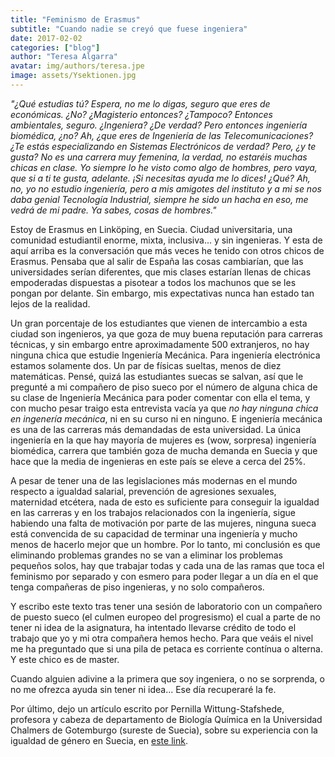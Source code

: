 ```yaml
---
title: "Feminismo de Erasmus"
subtitle: "Cuando nadie se creyó que fuese ingeniera"
date: 2017-02-02
categories: ["blog"]
author: "Teresa Algarra"
avatar: img/authors/teresa.jpe
image: assets/Ysektionen.jpg
---
```


_"¿Qué estudias tú? Espera, no me lo digas, seguro que eres de económicas. ¿No? ¿Magisterio entonces? ¿Tampoco? Entonces ambientales, seguro. ¿Ingeniera? ¿De verdad? Pero entonces ingeniería biomédica, ¿no? Ah, ¿que eres de Ingeniería de las Telecomunicaciones? ¿Te estás especializando en Sistemas Electrónicos de verdad? Pero, ¿y te gusta? No es una carrera muy femenina, la verdad, no estaréis muchas chicas en clase. Yo siempre lo he visto como algo de hombres, pero vaya, que si a ti te gusta, adelante. ¡Si necesitas ayuda me lo dices! ¿Qué? Ah, no, yo no estudio ingeniería, pero a mis amigotes del instituto y a mi se nos daba genial Tecnología Industrial, siempre he sido un hacha en eso, me vedrá de mi padre. Ya sabes, cosas de hombres."_ 

Estoy de Erasmus en Linköping, en Suecia. Ciudad universitaria, una comunidad estudiantil enorme, mixta, inclusiva... y sin ingenieras. Y esta de aquí arriba es la conversación que más veces he tenido con otros chicos de Erasmus. Pensaba que al salir de España las cosas cambiarían, que las universidades serían diferentes, que mis clases estarían llenas de chicas empoderadas dispuestas a pisotear a todos los machunos que se les pongan por delante. Sin embargo, mis expectativas nunca han estado tan lejos de la realidad.

Un gran porcentaje de los estudiantes que vienen de intercambio a esta ciudad son ingenieros, ya que goza de muy buena reputación para carreras técnicas, y sin embargo entre aproximadamente 500 extranjeros, no hay ninguna chica que estudie Ingeniería Mecánica. Para ingeniería electrónica estamos solamente dos. Un par de físicas sueltas, menos de diez matemáticas. Pensé, quizá las estudiantes suecas se salvan, así que le pregunté a mi compañero de piso sueco por el número de alguna chica de su clase de Ingeniería Mecánica para poder comentar con ella el tema, y con mucho pesar traigo esta entrevista vacía ya que *no hay ninguna chica en ingenería mecánica*, ni en su curso ni en ninguno. E ingeniería mecánica es una de las carreras más demandadas de esta universidad. La única ingeniería en la que hay mayoría de mujeres es (wow, sorpresa) ingeniería biomédica, carrera que también goza de mucha demanda en Suecia y que hace que la media de ingenieras en este país se eleve a cerca del 25%.

A pesar de tener una de las legislaciones más modernas en el mundo respecto a igualdad salarial, prevención de agresiones sexuales, maternidad etcétera, nada de esto es suficiente para conseguir la igualdad en las carreras y en los trabajos relacionados con la ingeniería, sigue habiendo una falta de motivación por parte de las mujeres, ninguna sueca está convencida de su capacidad de terminar una ingeniería y mucho menos de hacerlo mejor que un hombre. Por lo tanto, mi conclusión es que eliminando problemas grandes no se van a eliminar los problemas pequeños solos, hay que trabajar todas y cada una de las ramas que toca el feminismo por separado y con esmero para poder llegar a un día en el que tenga compañeras de piso ingenieras, y no solo compañeros.

Y escribo este texto tras tener una sesión de laboratorio con un compañero de puesto sueco (el culmen europeo del progresismo) el cual a parte de no tener ni idea de la asignatura, ha intentado llevarse crédito de todo el trabajo que yo y mi otra compañera hemos hecho. Para que veáis el nivel me ha preguntado que si una pila de petaca es corriente contínua o alterna. Y este chico es de master.

Cuando alguien adivine a la primera que soy ingeniera, o no se sorprenda, o no me ofrezca ayuda sin tener ni idea... Ese día recuperaré la fe.

Por último, dejo un artículo escrito por Pernilla Wittung-Stafshede, profesora y cabeza de departamento de Biología Química en la Universidad Chalmers de Gotemburgo (sureste de Suecia), sobre su experiencia con la igualdad de género en Suecia, en [este link](http://www.stemwomen.net/is-the-gender-gap-solved-in-liberal-sweden/).

